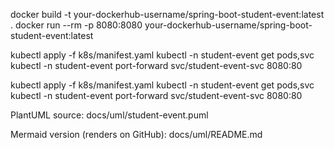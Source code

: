 docker build -t your-dockerhub-username/spring-boot-student-event:latest .
docker run --rm -p 8080:8080 your-dockerhub-username/spring-boot-student-event:latest 

kubectl apply -f k8s/manifest.yaml
kubectl -n student-event get pods,svc
kubectl -n student-event port-forward svc/student-event-svc 8080:80

kubectl apply -f k8s/manifest.yaml
kubectl -n student-event get pods,svc
kubectl -n student-event port-forward svc/student-event-svc 8080:80

PlantUML source: docs/uml/student-event.puml

Mermaid version (renders on GitHub): docs/uml/README.md
